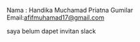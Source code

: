 Nama : Handika Muchamad Priatna Gumilar
Email:afifmuhamad17@gmail.com

saya belum dapet invitan slack